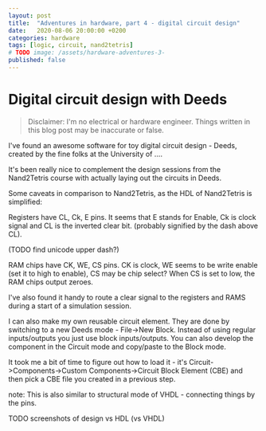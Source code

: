 ```yaml
---
layout: post
title:  "Adventures in hardware, part 4 - digital circuit design"
date:   2020-08-06 20:00:00 +0200
categories: hardware
tags: [logic, circuit, nand2tetris]
# TODO image: /assets/hardware-adventures-3-
published: false
---
```


# Digital circuit design with Deeds

> Disclaimer:
> I'm no electrical or hardware engineer. Things written in this blog post may be inaccurate or false.

I've found an awesome software for toy digital circuit design - Deeds, created by the fine folks at the University of ....

It's been really nice to complement the design sessions from the Nand2Tetris course with actually laying out the circuits in Deeds. 

Some caveats in comparison to Nand2Tetris, as the HDL of Nand2Tetris is simplified:

Registers have CL, Ck, E pins. It seems that E stands for Enable, Ck is clock signal and CL is the inverted clear bit. (probably signified by the dash above CL).

(TODO find unicode upper dash?)

RAM chips have CK, WE, CS pins. CK is clock, WE seems to be write enable (set it to high to enable), CS may be chip select? When CS is set to low, the RAM chips output zeroes.

I've also found it handy to route a clear signal to the registers and RAMS during a start of a simulation session.

I can also make my own reusable circuit element. They are done by switching to a new Deeds mode - File->New Block. Instead of using regular inputs/outputs you just use block inputs/outputs. You can also develop the component in the Circuit mode and copy/paste to the Block mode.

It took me a bit of time to figure out how to load it - it's Circuit->Components->Custom Components->Circuit Block Element (CBE) and then pick a CBE file you created in a previous step.

note: This is also similar to structural mode of VHDL - connecting things by the pins.

TODO screenshots of design vs HDL (vs VHDL)